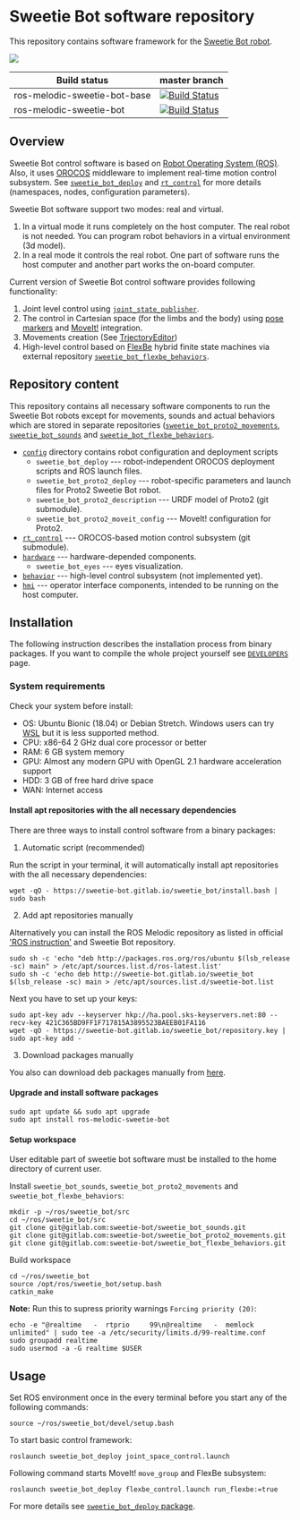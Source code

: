 Sweetie Bot software repository 
===================================

This repository contains software framework for the [Sweetie Bot robot](http://sweetie.bot).

![](doc/figures/control-system.png)

Build status               | master branch  |
---------------------------|----------------|
ros-melodic-sweetie-bot-base | [![Build Status](https://gitlab.com/slavanap/ros-build/badges/master/build.svg)](https://gitlab.com/slavanap/ros-build/pipelines) | 
ros-melodic-sweetie-bot      | [![Build Status](https://gitlab.com/sweetie-bot/sweetie_bot/badges/master/build.svg)](https://gitlab.com/sweetie-bot/sweetie_bot/commits/master) | 

## Overview

Sweetie Bot control software is based on [Robot Operating System (ROS)](http://wiki.ros.org/ROS/Introduction). Also, it uses [OROCOS](http://www.orocos.org/wiki/orocos/toolchain/getting-started) middleware to implement real-time motion control subsystem. See [`sweetie_bot_deploy`](config/sweetie_bot_deploy) and  [`rt_control`](rt_control) for more details (namespaces, nodes, configuration parameters).

Sweetie Bot software support two modes: real and virtual. 
1. In a virtual mode it runs completely on the host computer. The real robot is not needed. You can program robot behaviors in a virtual environment (3d model). 
2. In a real mode it controls the real robot. One part of software runs the host computer and another part works the on-board computer. 

Current version of Sweetie Bot control software provides following functionality:
1. Joint level control using [`joint_state_publisher`](http://wiki.ros.org/joint_state_publisher).
2. The control in Cartesian space (for the limbs and the body) using [pose markers](hmi/sweetie_bot_rviz_interactions) and [MoveIt!](https://moveit.ros.org/) integration.
3. Movements creation (See [TrjectoryEditor](hmi/sweetie_bot_joint_trajectory_editor))
4. High-level control based on [FlexBe](http://philserver.bplaced.net/fbe/) hybrid finite state machines via external repository [`sweetie_bot_flexbe_behaviors`](https://gitlab.com/sweetie-bot/sweetie_bot_flexbe_behaviors).

## Repository content

This repository contains all necessary software components to run the Sweetie Bot robots except for movements, sounds and actual behaviors which are stored in separate repositories
([`sweetie_bot_proto2_movements`](https://gitlab.com/sweetie-bot/sweetie_bot_proto2_movements), [`sweetie_bot_sounds`](https://gitlab.com/sweetie-bot/sweetie_bot_sounds) and 
[`sweetie_bot_flexbe_behaviors`](https://gitlab.com/sweetie-bot/sweetie_bot_flexbe_behaviors).

* [`config`](config) directory contains robot configuration and deployment scripts
    * `sweetie_bot_deploy` --- robot-independent OROCOS deployment scripts and ROS launch files.
	* `sweetie_bot_proto2_deploy` --- robot-specific parameters and launch files for Proto2 Sweetie Bot robot.
	* `sweetie_bot_proto2_description` --- URDF model of Proto2 (git submodule).
	* `sweetie_bot_proto2_moveit_config` --- MoveIt! configuration for Proto2.
* [`rt_control`](https://gitlab.com/sweetie-bot/sweetie_bot_rt_control) --- OROCOS-based motion control subsystem (git submodule).
* [`hardware`](hardware) --- hardware-depended components.
    * `sweetie_bot_eyes` --- eyes visualization.
* [`behavior`](behavior) --- high-level control subsystem (not implemented yet).
* [`hmi`](hmi) --- operator interface components, intended to be running on the host computer.

## Installation

The following instruction describes the installation process from binary packages. If you want to compile the whole project yourself see [`DEVELOPERS`](DEVELOPERS.md) page.

### System requirements

Check your system before install:

* OS: Ubuntu Bionic (18.04) or Debian Stretch. Windows users can try [WSL](https://janbernloehr.de/2017/06/10/ros-windows) but it is less supported method.
* CPU: x86-64 2 GHz dual core processor or better
* RAM: 6 GB system memory
* GPU: Almost any modern GPU with OpenGL 2.1 hardware acceleration support
* HDD: 3 GB of free hard drive space
* WAN: Internet access

#### Install apt repositories with the all necessary dependencies

There are three ways to install control software from a binary packages:

1. Automatic script (recommended)

Run the script in your terminal, it will automatically install apt repositories with the all necessary dependencies:

```
wget -qO - https://sweetie-bot.gitlab.io/sweetie_bot/install.bash | sudo bash
```

2. Add apt repositories manually 

Alternatively you can install the ROS Melodic repository as listed in official ['ROS instruction'](http://wiki.ros.org/melodic/Installation/Ubuntu) and Sweetie Bot repository.

```
sudo sh -c 'echo "deb http://packages.ros.org/ros/ubuntu $(lsb_release -sc) main" > /etc/apt/sources.list.d/ros-latest.list'
sudo sh -c 'echo deb http://sweetie-bot.gitlab.io/sweetie_bot $(lsb_release -sc) main > /etc/apt/sources.list.d/sweetie-bot.list
```

Next you have to set up your keys:
```
sudo apt-key adv --keyserver hkp://ha.pool.sks-keyservers.net:80 --recv-key 421C365BD9FF1F717815A3895523BAEEB01FA116
wget -qO - https://sweetie-bot.gitlab.io/sweetie_bot/repository.key | sudo apt-key add -
```

3. Download packages manually

You also can download deb packages manually from [here](../pipelines).

#### Upgrade and install software packages
```
sudo apt update && sudo apt upgrade
sudo apt install ros-melodic-sweetie-bot
```

#### Setup workspace

User editable part of sweetie bot software must be installed to the home directory of current user.

Install `sweetie_bot_sounds`, `sweetie_bot_proto2_movements` and `sweetie_bot_flexbe_behaviors`: 
```
mkdir -p ~/ros/sweetie_bot/src
cd ~/ros/sweetie_bot/src
git clone git@gitlab.com:sweetie-bot/sweetie_bot_sounds.git
git clone git@gitlab.com:sweetie-bot/sweetie_bot_proto2_movements.git
git clone git@gitlab.com:sweetie-bot/sweetie_bot_flexbe_behaviors.git
```
Build workspace
```
cd ~/ros/sweetie_bot
source /opt/ros/sweetie_bot/setup.bash
catkin_make
```

**Note:** Run this to supress priority warnings `Forcing priority (20)`:

```
echo -e "@realtime   -  rtprio     99\n@realtime   -  memlock    unlimited" | sudo tee -a /etc/security/limits.d/99-realtime.conf
sudo groupadd realtime
sudo usermod -a -G realtime $USER
```

## Usage

Set ROS environment once in the every terminal before you start any of the following commands:
```
source ~/ros/sweetie_bot/devel/setup.bash
```

To start basic control framework:

```
roslaunch sweetie_bot_deploy joint_space_control.launch
```

Following command starts MoveIt! `move_group` and FlexBe subsystem:

```
roslaunch sweetie_bot_deploy flexbe_control.launch run_flexbe:=true
```

For more details see [`sweetie_bot_deploy` package](config/sweetie_bot_deploy).

